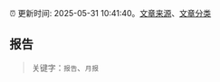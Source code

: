 :alarm_clock: 更新时间: 2025-05-31 10:41:40。[文章来源](/README.md)、[文章分类](/TAGS.md)

## 报告


> 关键字：`报告`、`月报`




